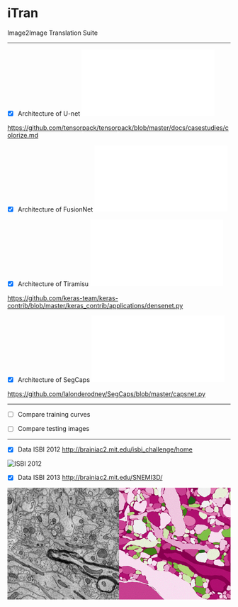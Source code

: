 # iTran
Image2Image Translation Suite

----------

- [x] Architecture of U-net ![Unet](Architecture_Unet.pdf)

https://github.com/tensorpack/tensorpack/blob/master/docs/casestudies/colorize.md

- [x] Architecture of FusionNet ![FusionNet](Architecture_FusionNet.pdf)

- [x] Architecture of Tiramisu ![Tiramisu](Architecture_Tiramisu.pdf)

https://github.com/keras-team/keras-contrib/blob/master/keras_contrib/applications/densenet.py

- [x] Architecture of SegCaps ![SegCaps](Architecture_SegCaps.pdf)

https://github.com/lalonderodney/SegCaps/blob/master/capsnet.py 

----------

- [ ] Compare training curves     

- [ ] Compare testing images

----------

- [x] Data ISBI 2012 http://brainiac2.mit.edu/isbi_challenge/home 

![ISBI 2012](data/isbi.gif)

- [x] Data ISBI 2013 http://brainiac2.mit.edu/SNEMI3D/

![ISBI 2013](data/stack_snemi_ac4.gif)

